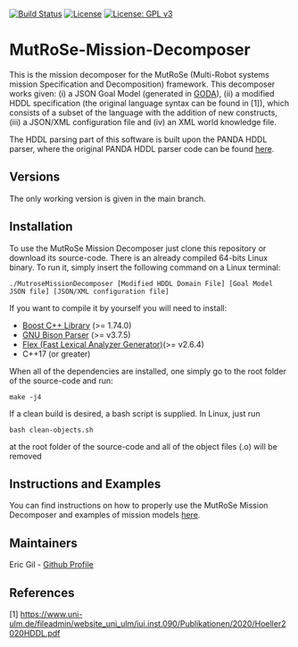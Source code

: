 [![Build Status](https://app.travis-ci.com/ericbg27/MutRoSe-Mission-Decomposer.svg?branch=main)](https://app.travis-ci.com/ericbg27/MutRoSe-Mission-Decomposer)  [![License](https://img.shields.io/badge/License-Boost%201.0-lightblue.svg)](https://www.boost.org/LICENSE_1_0.txt) [![License: GPL v3](https://img.shields.io/badge/License-GPLv3-blue.svg)](https://www.gnu.org/licenses/gpl-3.0)


# MutRoSe-Mission-Decomposer
This is the mission decomposer for the MutRoSe (Multi-Robot systems mission Specification and Decomposition) framework. This decomposer works given: (i) a JSON Goal Model (generated in [GODA](http://pistar-goda.herokuapp.com/)), (ii) a modified HDDL specification (the original language syntax can be found in [1]), which consists of a subset of the language with the addition of new constructs, (iii) a JSON/XML configuration file and (iv) an XML world knowledge file. 

The HDDL parsing part of this software is built upon the PANDA HDDL parser, where the original PANDA HDDL parser code can be found [here](https://github.com/panda-planner-dev/pandaPIparser).

## Versions
The only working version is given in the main branch.

## Installation
To use the MutRoSe Mission Decomposer just clone this repository or download its source-code. There is an already compiled 64-bits Linux binary. To run it, simply insert the following command on a Linux terminal: 

    ./MutroseMissionDecomposer [Modified HDDL Domain File] [Goal Model JSON file] [JSON/XML configuration file]

If you want to compile it by yourself you will need to install:

 - [Boost C++ Library](https://www.boost.org/) (>= 1.74.0)
 - [GNU Bison Parser](https://www.gnu.org/software/bison/) (>= v3.7.5)
 - [Flex (Fast Lexical Analyzer Generator)](https://github.com/westes/flex)(>= v2.6.4)
 - C++17 (or greater)

When all of the dependencies are installed, one simply go to the root folder of the source-code and run:

    make -j4

If a clean build is desired, a bash script is supplied. In Linux, just run

    bash clean-objects.sh

at the root folder of the source-code and all of the object files (.o) will be removed
## Instructions and Examples

You can find instructions on how to properly use the MutRoSe Mission Decomposer and examples of mission models [here](https://github.com/ericbg27/MutRoSe-Docs).

## Maintainers
Eric Gil - [Github Profile](https://github.com/ericbg27/)

## References
[1] https://www.uni-ulm.de/fileadmin/website_uni_ulm/iui.inst.090/Publikationen/2020/Hoeller2020HDDL.pdf